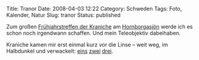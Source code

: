 Title: Tranor
Date: 2008-04-03 12:22
Category: Schweden
Tags: Foto, Kalender, Natur
Slug: tranor
Status: published

Zum großen [Frühjahrstreffen der
Kraniche](http://www.sr.se/cgi-bin/international/nyhetssidor/artikel.asp?nyheter=1&programid=2108&Artikel=1989609)
am [Hornborgasjön](http://de.wikipedia.org/wiki/Hornborgasj%C3%B6n)
werde ich es schon noch irgendwann schaffen. Und mein Teleobjektiv
dabeihaben.

Kraniche kamen mir erst einmal kurz vor die Linse – weit weg, im
Halbdunkel und verwackelt:
[eins](http://thomasmarquart.net/gallery/GrytApr07/67.html)
[zwei](http://thomasmarquart.net/gallery/GrytApr07/68.html)
[drei](http://thomasmarquart.net/gallery/GrytApr07/69.html).

